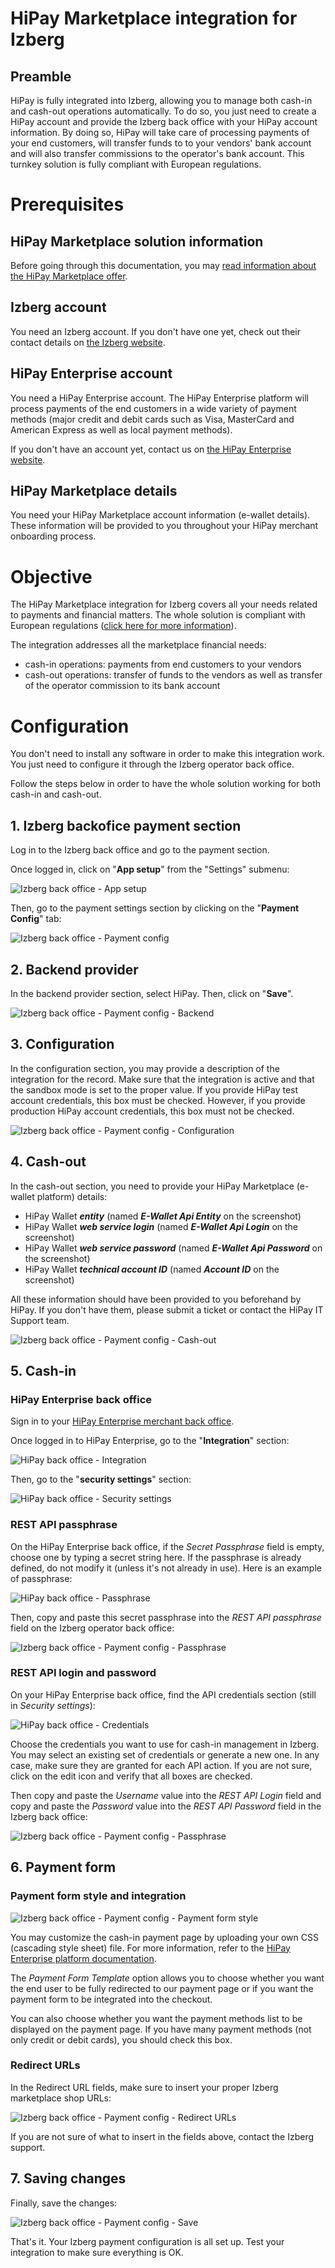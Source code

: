 # HiPay Marketplace integration for Izberg

## Preamble
HiPay is fully integrated into Izberg, allowing you to manage both cash-in and cash-out operations automatically. To do so, you just need to create a HiPay account and provide the Izberg back office with your HiPay account information. By doing so, HiPay will take care of processing payments of your end customers, will transfer funds to to your vendors' bank account and will also transfer commissions to the operator's bank account. This turnkey solution is fully compliant with European regulations.

# Prerequisites

## HiPay Marketplace solution information

Before going through this documentation, you may [read information about the HiPay Marketplace offer](https://developer.hipay.com/getting-started/platform-hipay-marketplace/overview/).

## Izberg account

You need an Izberg account. If you don't have one yet, check out their contact details on [the Izberg website](http://www.izberg-marketplace.com/).

## HiPay Enterprise account

You need a HiPay Enterprise account. The HiPay Enterprise platform will process payments of the end customers in a wide variety of payment methods (major credit and debit cards such as Visa, MasterCard and American Express as well as local payment methods).

If you don't have an account yet, contact us on [the HiPay Enterprise website](http://www.hipayfullservice.com/).

## HiPay Marketplace details

You need your HiPay Marketplace account information (e-wallet details). These information will be provided to you throughout your HiPay merchant onboarding process.

# Objective

The HiPay Marketplace integration for Izberg covers all your needs related to payments and financial matters. The whole solution is compliant with European regulations ([click here for more information](https://developer.hipay.com/getting-started/platform-hipay-marketplace/overview/)).

The integration addresses all the marketplace financial needs:

- cash-in operations: payments from end customers to your vendors
- cash-out operations: transfer of funds to the vendors as well as transfer of the operator commission to its bank account

# Configuration

You don't need to install any software in order to make this integration work. You just need to configure it through the Izberg operator back office.

Follow the steps below in order to have the whole solution working for both cash-in and cash-out.

## 1. Izberg backofice payment section

Log in to the Izberg back office and go to the payment section.

Once logged in, click on "**App setup**" from the "Settings" submenu:

![Izberg back office - App setup](images/bo1.png)

Then, go to the payment settings section by clicking on the "**Payment Config**" tab:

![Izberg back office - Payment config](images/bo2.png)

## 2. Backend provider

In the backend provider section, select HiPay. Then, click on "**Save**".

![Izberg back office - Payment config - Backend](images/bo_provider.png)

## 3. Configuration

In the configuration section, you may provide a description of the integration for the record. Make sure that the integration is active and that the sandbox mode is set to the proper value. If you provide HiPay test account credentials, this box must be checked. However, if you provide production HiPay account credentials, this box must not be checked.

![Izberg back office - Payment config - Configuration](images/bo_config.png)

## 4. Cash-out

In the cash-out section, you need to provide your HiPay Marketplace (e-wallet platform) details:

- HiPay Wallet ***entity*** (named ***E-Wallet Api Entity*** on the screenshot)
- HiPay Wallet ***web service login*** (named ***E-Wallet Api Login*** on the screenshot)
- HiPay Wallet ***web service password*** (named ***E-Wallet Api Password*** on the screenshot)
- HiPay Wallet ***technical account ID*** (named ***Account ID*** on the screenshot)

All these information should have been provided to you beforehand by HiPay. If you don't have them, please submit a ticket or contact the HiPay IT Support team.

![Izberg back office - Payment config - Cash-out](images/bo_cashout.png)

## 5. Cash-in

### HiPay Enterprise back office

Sign in to your [HiPay Enterprise merchant back office](https://merchant.hipay-tpp.com).

Once logged in to HiPay Enterprise, go to the "**Integration**" section:

![HiPay back office - Integration](images/bo_hipay_integration.png)

Then, go to the "**security settings**" section:

![HiPay back office - Security settings](images/bo_hipay_security.png)

### REST API passphrase

On the HiPay Enterprise back office, if the *Secret Passphrase* field is empty, choose one by typing a secret string here. If the passphrase is already defined, do not modify it (unless it's not already in use). Here is an example of passphrase:

![HiPay back office - Passphrase](images/bo_hipay_passphrase.png)

Then, copy and paste this secret passphrase into the *REST API passphrase* field on the Izberg operator back office:

![Izberg back office - Payment config - Passphrase](images/bo_passphrase.png)

### REST API login and password

On your HiPay Enterprise back office, find the API credentials section (still in *Security settings*):

![HiPay back office - Credentials](images/bo_hipay_credentials.png)

Choose the credentials you want to use for cash-in management in Izberg. You may select an existing set of credentials or generate a new one. In any case, make sure they are granted for each API action. If you are not sure, click on the edit icon and verify that all boxes are checked.

Then copy and paste the *Username* value into the *REST API Login* field and copy and paste the *Password* value into the *REST API Password* field in the Izberg back office:

![Izberg back office - Payment config - Passphrase](images/bo_rest_api_credentials.png)

## 6. Payment form

### Payment form style and integration

![Izberg back office - Payment config - Payment form style](images/bo_izberg_payment_form_style.png)

You may customize the cash-in payment page by uploading your own CSS (cascading style sheet) file. For more information, refer to the [HiPay Enterprise platform documentation](/getting-started/platform-hipay-fullservice/overview/).

The *Payment Form Template* option allows you to choose whether you want the end user to be fully redirected to our payment page or if you want the payment form to be integrated into the checkout.

You can also choose whether you want the payment methods list to be displayed on the payment page. If you have many payment methods (not only credit or debit cards), you should check this box.

### Redirect URLs

In the Redirect URL fields, make sure to insert your proper Izberg marketplace shop URLs:

![Izberg back office - Payment config - Redirect URLs](images/bo_redirect_url.png)

If you are not sure of what to insert in the fields above, contact the Izberg support.

## 7. Saving changes

Finally, save the changes:

![Izberg back office - Payment config - Save](images/bo_save.png)

That's it. Your Izberg payment configuration is all set up. Test your integration to make sure everything is OK.